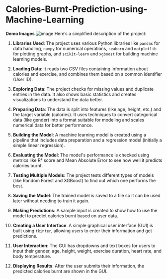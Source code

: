 # Calories-Burnt-Prediction-using-Machine-Learning

**Demo Images**
![image](https://github.com/user-attachments/assets/820673af-db5e-4432-aee0-994701f535f8)
Here’s a simplified description of the project:

1. **Libraries Used**: 
   The project uses various Python libraries like `pandas` for data handling, `numpy` for numerical operations, `seaborn` and `matplotlib` for plotting graphs, and `scikit-learn` and `xgboost` for building machine learning models.

2. **Loading Data**: 
   It reads two CSV files containing information about calories and exercise, and combines them based on a common identifier (User  ID).

3. **Exploring Data**: 
   The project checks for missing values and duplicate entries in the data. It also shows basic statistics and creates visualizations to understand the data better.

4. **Preparing Data**: 
   The data is split into features (like age, height, etc.) and the target variable (calories). It uses techniques to convert categorical data (like gender) into a format suitable for modeling and scales numerical data for better performance.

5. **Building the Model**: 
   A machine learning model is created using a pipeline that includes data preparation and a regression model (initially a simple linear regression).

6. **Evaluating the Model**: 
   The model's performance is checked using metrics like R² score and Mean Absolute Error to see how well it predicts calories burnt.

7. **Testing Multiple Models**: 
   The project tests different types of models (like Random Forest and XGBoost) to find out which one performs the best.

8. **Saving the Model**: 
   The trained model is saved to a file so it can be used later without needing to train it again.

9. **Making Predictions**: 
   A sample input is created to show how to use the model to predict calories burnt based on user data.

10. **Creating a User Interface**: 
    A simple graphical user interface (GUI) is built using `tkinter`, allowing users to enter their information and get predictions.

11. **User  Interaction**: 
    The GUI has dropdowns and text boxes for users to input their gender, age, height, weight, exercise duration, heart rate, and body temperature.

12. **Displaying Results**: 
    After the user submits their information, the predicted calories burnt are shown in the GUI.
